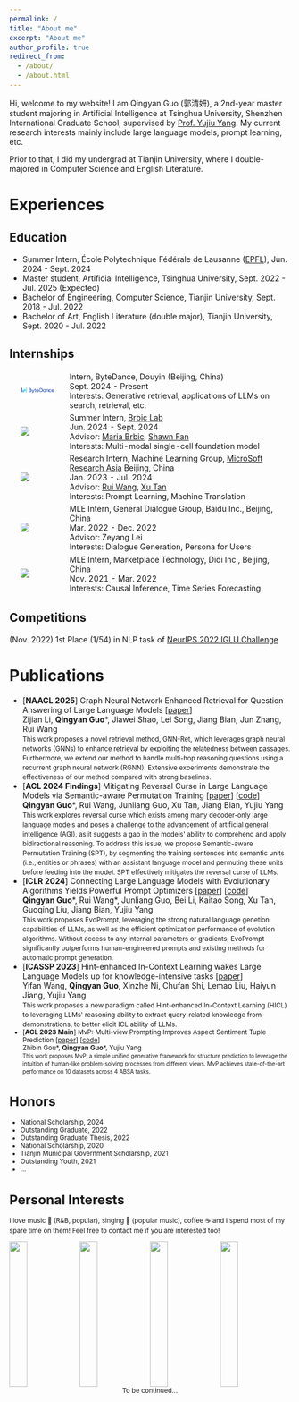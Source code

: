 ```yaml
---
permalink: /
title: "About me"
excerpt: "About me"
author_profile: true
redirect_from:
  - /about/
  - /about.html
---
```


Hi, welcome to my website! I am Qingyan Guo (郭清妍), a 2nd-year master student majoring in Artificial Intelligence at Tsinghua University, Shenzhen International Graduate School, supervised by [Prof. Yujiu Yang](https://sites.google.com/view/iigroup-thu/home). My current research interests mainly include large language models, prompt learning, etc.

Prior to that, I did my undergrad at Tianjin University, where I double-majored in Computer Science and English Literature.

# Experiences

## Education

- Summer Intern, École Polytechnique Fédérale de Lausanne ([EPFL](https://www.epfl.ch/en/)), Jun. 2024 - Sept. 2024
- Master student, Artificial Intelligence, Tsinghua University, Sept. 2022 - Jul. 2025 (Expected)
- Bachelor of Engineering, Computer Science, Tianjin University, Sept. 2018 - Jul. 2022
- Bachelor of Art, English Literature (double major), Tianjin University, Sept. 2020 - Jul. 2022

## Internships

<head>  
  <style>  
    table, th, td {  
      border: 0;  
    }  
  </style>  
</head>

<table style="width:100%;border:0;border-spacing:0px;border-collapse:separate;margin-right:auto;margin-left:auto;">
    <tbody>
        <tr>
            <td  style="padding:20px;width:20%;vertical-align:middle">
                <img width="130" src="/images/bytedance_logo.png">
            </td>
            <td style="margin-left:20px;width:80%;vertical-align:middle">
                <div >
                    Intern, ByteDance, Douyin (Beijing, China)
                </div>
                Sept. 2024 - Present <br>
                Interests: Generative retrieval, applications of LLMs on search, retrieval, etc.
            </td>
        </tr>
        <tr>
            <td  style="padding:20px;width:20%;vertical-align:middle">
                <img width="130" src="/images/epfl_logo.png">
            </td>
            <td style="margin-left:20px;width:80%;vertical-align:middle">
                <div >
                    Summer Intern, <a href="https://brbiclab.epfl.ch/">Brbic Lab</a>
                </div>
                Jun. 2024 - Sept. 2024 <br>
                Advisor: <a href="https://cs.stanford.edu/~mbrbic/">Maria Brbic</a>, <a href="https://shawnfan19.github.io/">Shawn Fan</a><br>
                Interests: Multi-modal single-cell foundation model
            </td>
        </tr>
        <tr>
            <td  style="padding:20px;width:20%;vertical-align:middle">
                <img width="130" src="/images/ms_logo.png">
            </td>
            <td style="margin-left:20px;width:80%;vertical-align:middle">
                <div >
                    Research Intern, Machine Learning Group, <a href="https://www.microsoft.com/en-us/research/lab/microsoft-research-asia/">MicroSoft Research Asia</a>
                Beijing, China</div>
                Jan. 2023 - Jul. 2024 <br>
                Advisor: <a href="https://scholar.google.com/citations?user=h1IrWikAAAAJ&hl=zh-CN&oi=ao">Rui Wang</a>, <a href="https://tan-xu.github.io/">Xu Tan</a><br>
                Interests: Prompt Learning, Machine Translation
            </td>
        </tr>
        <tr>
            <td  style="padding:20px;width:20%;vertical-align:middle">
                <img width="130" src="/images/baidu_logo.png">
            </td>
            <td style="margin-left:20px;width:80%;vertical-align:middle">
                <div >
                    MLE Intern, General Dialogue Group, Baidu Inc., Beijing, China
                </div>
                Mar. 2022 - Dec. 2022 <br>
                Advisor: Zeyang Lei <br>
                Interests: Dialogue Generation, Persona for Users
            </td>
        </tr>
        <tr>
            <td  style="padding:20px;width:20%;vertical-align:middle">
                <img width="130" src="/images/didi_logo.png">
            </td>
            <td style="margin-left:20px;width:80%;vertical-align:middle">
                <div >
                    MLE Intern, Marketplace Technology, Didi Inc., Beijing, China
                </div>
                Nov. 2021 - Mar. 2022 <br>
                Interests: Causal Inference, Time Series Forecasting
            </td>
        </tr>
    </tbody>
</table>

## Competitions

(Nov. 2022) 1st Place (1/54) in NLP task of [NeurIPS 2022 IGLU Challenge](https://www.aicrowd.com/challenges/neurips-2022-iglu-challenge)

# Publications
- [**NAACL 2025**] Graph Neural Network Enhanced Retrieval for Question Answering of Large Language Models [[paper](https://arxiv.org/abs/2406.06572)] <br>Zijian Li, **Qingyan Guo**\*, Jiawei Shao, Lei Song, Jiang Bian, Jun Zhang, Rui Wang<br> <small>This work proposes a novel retrieval method, GNN-Ret, which leverages graph neural networks (GNNs) to enhance retrieval by exploiting the relatedness between passages. Furthermore, we extend our method to handle multi-hop reasoning questions using a recurrent graph neural network (RGNN). Extensive experiments demonstrate the effectiveness of our method compared with strong baselines.</small>
- [**ACL 2024 Findings**] Mitigating Reversal Curse in Large Language Models via Semantic-aware Permutation Training [[paper](https://aclanthology.org/2024.findings-acl.680/)] [[code](https://github.com/beeevita/SPT)]<br>**Qingyan Guo**\*, Rui Wang, Junliang Guo, Xu Tan, Jiang Bian, Yujiu Yang<br> <small>This work explores reversal curse which exists among many decoder-only large language models and poses a challenge to the advancement of artificial general intelligence (AGI), as it suggests a gap in the models' ability to comprehend and apply bidirectional reasoning. To address this issue, we propose Semantic-aware Permutation Training (SPT), by segmenting the training sentences into semantic units (i.e., entities or phrases) with an assistant language model and permuting these units before feeding into the model. SPT effectively mitigates the reversal curse of LLMs.</small>
- [**ICLR  2024**] Connecting Large Language Models with Evolutionary Algorithms Yields Powerful Prompt Optimizers [[paper](https://arxiv.org/abs/2309.08532)] [[code](https://github.com/beeevita/EvoPrompt)]<br>**Qingyan Guo**\*, Rui Wang\*, Junliang Guo, Bei Li, Kaitao Song, Xu Tan, Guoqing Liu, Jiang Bian, Yujiu Yang<br> <small>This work proposes EvoPrompt, leveraging the strong natural language genetion capabilities of LLMs, as well as the efficient optimization performance of evolution algorithms. Without access to any internal parameters or gradients, EvoPrompt significantly outperforms human-engineered prompts and existing methods for automatic prompt generation.</small>
- [**ICASSP 2023**] Hint-enhanced In-Context Learning wakes Large Language Models up for knowledge-intensive tasks [[paper](https://arxiv.org/abs/2311.01949)]
  <br>Yifan Wang, **Qingyan Guo**, Xinzhe Ni, Chufan Shi, Lemao Liu, Haiyun Jiang, Yujiu Yang<br> <small>This work proposes a new paradigm called Hint-enhanced In-Context Learning (HICL) to leveraging LLMs' reasoning ability to extract query-related knowledge from demonstrations, to better elicit ICL ability of LLMs.
- [**ACL 2023 Main**] MvP: Multi-view Prompting Improves Aspect Sentiment Tuple Prediction [[paper](https://arxiv.org/abs/2305.12627)] [[code](https://github.com/ZubinGou/multi-view-prompting)]<br>Zhibin Gou\*, **Qingyan Guo**\*, Yujiu Yang<br><small>This work proposes MvP, a simple unified generative framework for structure prediction to leverage the intuition of human-like problem-solving processes from different views. MvP achieves state-of-the-art performance on 10 datasets across 4 ABSA tasks.</small>

# Honors

- National Scholarship, 2024
- Outstanding Graduate, 2022
- Outstanding Graduate Thesis, 2022
- National Scholarship, 2020
- Tianjin Municipal Government Scholarship, 2021
- Outstanding Youth, 2021
- ...

# Personal Interests

I love music 🎵 (R&B, popular), singing 🎤 (popular music), coffee ☕️ and I spend most of my spare time on them! Feel free to contact me if you are interested too! 

 <div style="display: flex; align-items: center; justify-content: center;">
    <img src="images/image1.jpg" style="width:25%; margin: 0; height: 260px"><img src="images/image3.jpg" style="width:25%; margin: 0; height: 260px"><img src="images/image4.jpg" style="width:25%; margin: 0;height: 260px"><img src="images/image2.jpg" style="width:25%; margin: 0; height: 260px">
</div>

<!-- <script type="text/javascript" id="clustrmaps" src="//clustrmaps.com/map_v2.js?d=0eHSe6-orAFVpUKZokMFuyObeBwgrjfXFgcRyB--78Q&cl=ffffff&w=a"></script> -->

<center>To be continued...</center>
